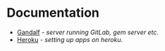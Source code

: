# Documentation

* [Gandalf](gandalf/index.md) *- server running GitLab, gem server etc.*
* [Heroku](heroku/index.md) *- setting up apps on heroku.*

